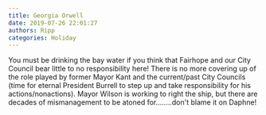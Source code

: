 ```yaml
---
title: Georgia Orwell
date: 2019-07-26 22:01:27
authors: Ripp
categories: Holiday
---
```


 You must be drinking the bay water if you think that Fairhope and our City Council bear little to no responsibility here!  There is no more covering up of the role played by former Mayor Kant and the current/past City Councils (time for eternal President Burrell to step up and take responsibility for his actions/nonactions).  Mayor Wilson is working to right the ship, but there are decades of mismanagement to be atoned for........don't blame it on Daphne!